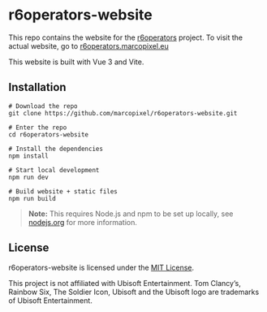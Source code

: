 # r6operators-website

This repo contains the website for the [r6operators](https://github.com/marcopixel/r6operators) project.
To visit the actual website, go to [r6operators.marcopixel.eu](https://r6operators.marcopixel.eu)

This website is built with Vue 3 and Vite.

## Installation

```shell
# Download the repo
git clone https://github.com/marcopixel/r6operators-website.git

# Enter the repo
cd r6operators-website

# Install the dependencies
npm install

# Start local development
npm run dev

# Build website + static files
npm run build
```

> **Note:** This requires Node.js and npm to be set up locally, see [nodejs.org](https://nodejs.org) for more information.

## License

r6operators-website is licensed under the [MIT License](https://github.com/marcopixel/r6operators-website/blob/master/LICENSE).

This project is not affiliated with Ubisoft Entertainment. Tom Clancy’s, Rainbow Six, The Soldier Icon, Ubisoft and the Ubisoft logo are trademarks of Ubisoft Entertainment.
